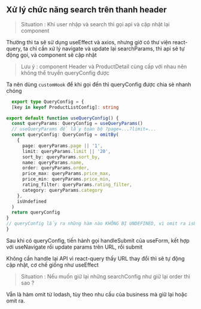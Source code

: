 ## Xử lý chức năng search trên thanh header

> Situation : Khi user nhập và search thì gọi api và cập nhật lại component

Thường thì ta sẽ sử dụng useEffect và axios, nhưng giờ có thư viện react-query, ta chỉ cần xử lý navigate và update lại searchParams, thì api sẽ tự động gọi, và component sẽ cập nhật

> Lưu ý : component Header và ProductDetail cùng cấp với nhau nên không thể truyền queryConfig được

Ta nên dùng `customHook` để khi gọi đến thì queryConfig được chia sẻ nhanh chóng

```ts
  export type QueryConfig = {
  [key in keyof ProductListConfig]: string

export default function useQueryConfig() {
  const queryParams: QueryConfig = useQueryParams()
  // useQueryParams để lấy toàn bộ ?page=...?limit=...
  const queryConfig: QueryConfig = omitBy(
    {
      page: queryParams.page || '1',
      limit: queryParams.limit || '20',
      sort_by: queryParams.sort_by,
      name: queryParams.name,
      order: queryParams.order,
      price_max: queryParams.price_max,
      price_min: queryParams.price_min,
      rating_filter: queryParams.rating_filter,
      category: queryParams.category
    },
    isUndefined
  )
  return queryConfig
}
// queryConfig lấy ra những hàm nào KHÔNG BỊ UNDEFINED, vì omit ra isUndefined.
}
```

Sau khi có queryConfig, tiến hành gọi handleSubmit của useForm, kết hợp với useNavigate rồi update params trên URL, rồi submit

Không cần handle lại API vì react-query thấy URL thay đổi thì sẽ tự động cập nhật, cơ chế giống như useEffect

> Situation : Nếu muốn giữ lại những searchConfig như giữ lại order thì sao ?

Vẫn là hàm omit từ lodash, tùy theo nhu cầu của business mà giữ lại hoặc omit ra.
